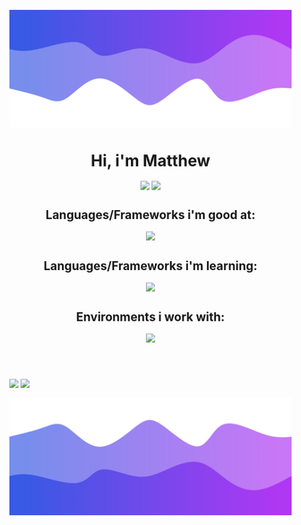 ![Header](./header.png)

<div style="display: inline_block" align="center">
  <h1> Hi, i'm Matthew </h1>
  <img hight="170em" src="https://github-readme-stats.vercel.app/api?username=Matheus-Lima-Moreira&theme=midnight-purple&include_all_commits=true&count_private=true&hide_title=true&rank_icon=github"/>
  <img height="165em" src="https://github-readme-stats.vercel.app/api/top-langs/?username=Matheus-Lima-Moreira&hide_title=true&layout=compact&langs_count=8&theme=midnight-purple"/> 
</div>
    
<div style="display: inline_block" align="center">
  <h2> Languages/Frameworks i'm good at: </h2>
  <img src="https://skillicons.dev/icons?i=js,ts,jquery,html,css,sass,bootstrap,tailwind,php,python,react,nodejs,angular,flutter,dart,firebase,prisma" />
  
  <h2> Languages/Frameworks i'm learning: </h2>
  <img src="https://skillicons.dev/icons?i=cs,godot,aws,go" />

  <h2> Environments i work with: </h2>  
  <img src="https://skillicons.dev/icons?i=git,postman,docker,kubernetes,github,linux,vscode,postgres,mysql,stackoverflow,figma,vite" />
</div>

<br><br>

<div align="right" style="display: inline-block">
  <a href="https://www.linkedin.com/in/matheus-lima-moreira" target="_blank"><img src="https://img.shields.io/badge/LinkedIn-0077B5?style=for-the-badge&logo=linkedin&logoColor=white" /></a>
  
  <a href="https://matheus-lima-moreira.github.io/" target="_blank">
    <img src="https://img.shields.io/badge/Portfolio-255E63?style=for-the-badge&logo=About.me&logoColor=white" />
  </a>
</div>

![Footer](./footer.png)
